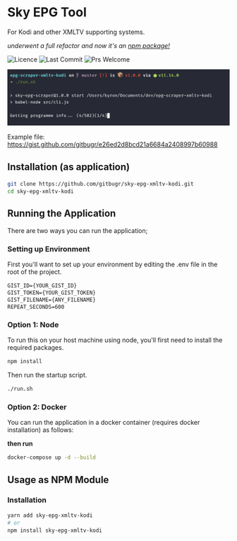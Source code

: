 # Sky EPG Tool

For Kodi and other XMLTV supporting systems.

_underwent a full refactor and now it's an [npm package!](https://npmjs.com/)_

![Licence](https://img.shields.io/github/license/gitbugr/sky-epg-xmltv-kodi)
![Last Commit](https://img.shields.io/github/last-commit/gitbugr/sky-epg-xmltv-kodi)
![Prs Welcome](https://img.shields.io/badge/PRs-welcome-brightgreen)

![Screenshot](screenshot.png)

Example file: https://gist.github.com/gitbugr/e26ed2d8bcd21a6684a2408997b60988

## Installation (as application)

```bash
git clone https://github.com/gitbugr/sky-epg-xmltv-kodi.git
cd sky-epg-xmltv-kodi
```

## Running the Application

There are two ways you can run the application;

### Setting up Environment

First you'll want to set up your environment by editing the .env file in the root
of the project.

```env
GIST_ID={YOUR_GIST_ID}
GIST_TOKEN={YOUR_GIST_TOKEN}
GIST_FILENAME={ANY_FILENAME}
REPEAT_SECONDS=600
```

### Option 1: Node

To run this on your host machine using node, you'll first need to install the
required packages.

```bash
npm install
```

Then run the startup script.

```bash
./run.sh
```

### Option 2: Docker

You can run the application in a docker container (requires docker installation)
as follows:

**then run**

```bash
docker-compose up -d --build
```

## Usage as NPM Module

### Installation

```bash
yarn add sky-epg-xmltv-kodi
# or
npm install sky-epg-xmltv-kodi
```
